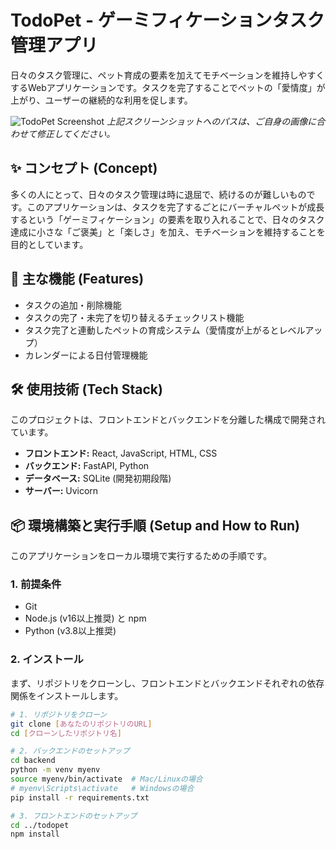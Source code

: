 # TodoPet - ゲーミフィケーションタスク管理アプリ

日々のタスク管理に、ペット育成の要素を加えてモチベーションを維持しやすくするWebアプリケーションです。タスクを完了することでペットの「愛情度」が上がり、ユーザーの継続的な利用を促します。

![TodoPet Screenshot](./path/to/your/screenshot.png)
*上記スクリーンショットへのパスは、ご自身の画像に合わせて修正してください。*

## ✨ コンセプト (Concept)

多くの人にとって、日々のタスク管理は時に退屈で、続けるのが難しいものです。このアプリケーションは、タスクを完了するごとにバーチャルペットが成長するという「ゲーミフィケーション」の要素を取り入れることで、日々のタスク達成に小さな「ご褒美」と「楽しさ」を加え、モチベーションを維持することを目的としています。

## 🚀 主な機能 (Features)

-   タスクの追加・削除機能
-   タスクの完了・未完了を切り替えるチェックリスト機能
-   タスク完了と連動したペットの育成システム（愛情度が上がるとレベルアップ）
-   カレンダーによる日付管理機能

## 🛠️ 使用技術 (Tech Stack)

このプロジェクトは、フロントエンドとバックエンドを分離した構成で開発されています。

-   **フロントエンド:** React, JavaScript, HTML, CSS
-   **バックエンド:** FastAPI, Python
-   **データベース:** SQLite (開発初期段階)
-   **サーバー:** Uvicorn

## 📦 環境構築と実行手順 (Setup and How to Run)

このアプリケーションをローカル環境で実行するための手順です。

### 1. 前提条件

-   Git
-   Node.js (v16以上推奨) と npm
-   Python (v3.8以上推奨)

### 2. インストール

まず、リポジトリをクローンし、フロントエンドとバックエンドそれぞれの依存関係をインストールします。

```bash
# 1. リポジトリをクローン
git clone [あなたのリポジトリのURL]
cd [クローンしたリポジトリ名]

# 2. バックエンドのセットアップ
cd backend
python -m venv myenv
source myenv/bin/activate  # Mac/Linuxの場合
# myenv\Scripts\activate   # Windowsの場合
pip install -r requirements.txt

# 3. フロントエンドのセットアップ
cd ../todopet
npm install
